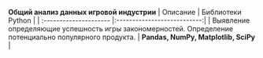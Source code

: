 **Общий анализ данных игровой индустрии** 
| Описание | Библиотеки Python |
| :--------------------- |:---------------------------:|
| Выявление определяющие успешность игры закономерностей. Определение потенциально популярного продукта. | **Pandas, NumPy, Matplotlib, SciPy** |